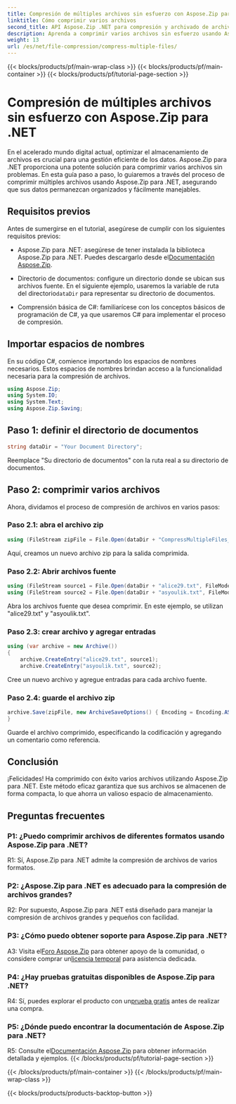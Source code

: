```yaml
---
title: Compresión de múltiples archivos sin esfuerzo con Aspose.Zip para .NET
linktitle: Cómo comprimir varios archivos
second_title: API Aspose.Zip .NET para compresión y archivado de archivos
description: Aprenda a comprimir varios archivos sin esfuerzo usando Aspose.Zip para .NET. Optimice el almacenamiento y mejore la administración de archivos con esta guía completa.
weight: 13
url: /es/net/file-compression/compress-multiple-files/
---
```


{{< blocks/products/pf/main-wrap-class >}}
{{< blocks/products/pf/main-container >}}
{{< blocks/products/pf/tutorial-page-section >}}

# Compresión de múltiples archivos sin esfuerzo con Aspose.Zip para .NET

En el acelerado mundo digital actual, optimizar el almacenamiento de archivos es crucial para una gestión eficiente de los datos. Aspose.Zip para .NET proporciona una potente solución para comprimir varios archivos sin problemas. En esta guía paso a paso, lo guiaremos a través del proceso de comprimir múltiples archivos usando Aspose.Zip para .NET, asegurando que sus datos permanezcan organizados y fácilmente manejables.

## Requisitos previos

Antes de sumergirse en el tutorial, asegúrese de cumplir con los siguientes requisitos previos:

-  Aspose.Zip para .NET: asegúrese de tener instalada la biblioteca Aspose.Zip para .NET. Puedes descargarlo desde el[Documentación Aspose.Zip](https://reference.aspose.com/zip/net/).

-  Directorio de documentos: configure un directorio donde se ubican sus archivos fuente. En el siguiente ejemplo, usaremos la variable de ruta del directorio`dataDir` para representar su directorio de documentos.

- Comprensión básica de C#: familiarícese con los conceptos básicos de programación de C#, ya que usaremos C# para implementar el proceso de compresión.

## Importar espacios de nombres

En su código C#, comience importando los espacios de nombres necesarios. Estos espacios de nombres brindan acceso a la funcionalidad necesaria para la compresión de archivos.

```csharp
using Aspose.Zip;
using System.IO;
using System.Text;
using Aspose.Zip.Saving;
```

## Paso 1: definir el directorio de documentos

```csharp
string dataDir = "Your Document Directory";
```

Reemplace "Su directorio de documentos" con la ruta real a su directorio de documentos.

## Paso 2: comprimir varios archivos

Ahora, dividamos el proceso de compresión de archivos en varios pasos:

### Paso 2.1: abra el archivo zip

```csharp
using (FileStream zipFile = File.Open(dataDir + "CompressMultipleFiles_out.zip", FileMode.Create))
```

Aquí, creamos un nuevo archivo zip para la salida comprimida.

### Paso 2.2: Abrir archivos fuente

```csharp
using (FileStream source1 = File.Open(dataDir + "alice29.txt", FileMode.Open, FileAccess.Read))
using (FileStream source2 = File.Open(dataDir + "asyoulik.txt", FileMode.Open, FileAccess.Read))
```

Abra los archivos fuente que desea comprimir. En este ejemplo, se utilizan "alice29.txt" y "asyoulik.txt".

### Paso 2.3: crear archivo y agregar entradas

```csharp
using (var archive = new Archive())
{
    archive.CreateEntry("alice29.txt", source1);
    archive.CreateEntry("asyoulik.txt", source2);
```

Cree un nuevo archivo y agregue entradas para cada archivo fuente.

### Paso 2.4: guarde el archivo zip

```csharp
archive.Save(zipFile, new ArchiveSaveOptions() { Encoding = Encoding.ASCII, ArchiveComment = "There are two poems from Canterbury corpus" });
}
```

Guarde el archivo comprimido, especificando la codificación y agregando un comentario como referencia.

## Conclusión

¡Felicidades! Ha comprimido con éxito varios archivos utilizando Aspose.Zip para .NET. Este método eficaz garantiza que sus archivos se almacenen de forma compacta, lo que ahorra un valioso espacio de almacenamiento.

## Preguntas frecuentes

### P1: ¿Puedo comprimir archivos de diferentes formatos usando Aspose.Zip para .NET?

R1: Sí, Aspose.Zip para .NET admite la compresión de archivos de varios formatos.

### P2: ¿Aspose.Zip para .NET es adecuado para la compresión de archivos grandes?

R2: Por supuesto, Aspose.Zip para .NET está diseñado para manejar la compresión de archivos grandes y pequeños con facilidad.

### P3: ¿Cómo puedo obtener soporte para Aspose.Zip para .NET?

 A3: Visita el[Foro Aspose.Zip](https://forum.aspose.com/c/zip/37) para obtener apoyo de la comunidad, o considere comprar un[licencia temporal](https://purchase.aspose.com/temporary-license/) para asistencia dedicada.

### P4: ¿Hay pruebas gratuitas disponibles de Aspose.Zip para .NET?

 R4: Sí, puedes explorar el producto con un[prueba gratis](https://releases.aspose.com/zip/net) antes de realizar una compra.

### P5: ¿Dónde puedo encontrar la documentación de Aspose.Zip para .NET?

 R5: Consulte el[Documentación Aspose.Zip](https://reference.aspose.com/zip/net/) para obtener información detallada y ejemplos.
{{< /blocks/products/pf/tutorial-page-section >}}

{{< /blocks/products/pf/main-container >}}
{{< /blocks/products/pf/main-wrap-class >}}

{{< blocks/products/products-backtop-button >}}
